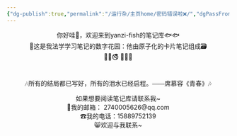 ```yaml
---
{"dg-publish":true,"permalink":"/运行杂/主页home/密码错误啦❌/","dgPassFrontmatter":true,"created":"2024-10-19T13:17:33.741+08:00","updated":"2024-10-19T13:19:30.327+08:00"}
---
```


<center>你好哇👋，欢迎来到yanzi-fish的笔记库🐟🐟</center>

<center>🏡这是我法学学习笔记的数字花园：他由原子化的卡片笔记组成🗃</center>

<center>🔞🚳🚭  🚯📵🚷</center>
<p><span><div style="padding-top: 1.5em; font-family: kaiti; text-align: center;">🎶所有的结局都已写好，所有的泪水已经启程。——席慕容《青春》🎶</div></span></p>
<center>如果想要阅读笔记库请联系我~</center>

<center>📮我的邮箱： 2740005626@qq.com</center>
<center>☎我的电话：15889752139</center>
<center>😸欢迎与我联系~</center>
